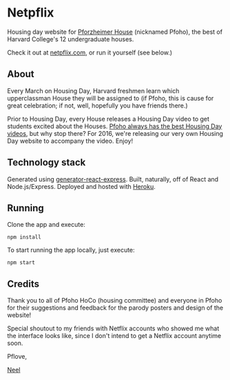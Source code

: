# Netpflix
Housing day website for [Pforzheimer House](http://pfoho.harvard.edu) (nicknamed Pfoho), the best of Harvard College's 12 undergraduate houses.

Check it out at [netpflix.com](http://www.netpflix.com), or run it yourself (see below.)

## About
Every March on Housing Day, Harvard freshmen learn which upperclassman House they will be assigned to (if Pfoho, this is cause for great celebration; if not, well, hopefully you have friends there.)

Prior to Housing Day, every House releases a Housing Day video to get students excited about the Houses. [Pfoho always has the best Housing Day videos](http://www.thecrimson.com/flyby/article/2014/3/15/2014-housing-day-video-rankings/), but why stop there? For 2016, we're releasing our very own Housing Day website to accompany the video. Enjoy!

## Technology stack
Generated using [generator-react-express](https://github.com/JedWatson/generator-react-express). Built, naturally, off of React and Node.js/Express. Deployed and hosted with [Heroku](http://netpflix.herokuapp.com).

## Running
Clone the app and execute:

```
npm install
```

To start running the app locally, just execute:

```
npm start
```

## Credits
Thank you to all of Pfoho HoCo (housing committee) and everyone in Pfoho for their suggestions and feedback for the parody posters and design of the website!

Special shoutout to my friends with Netflix accounts who showed me what the interface looks like, since I don't intend to get a Netflix account anytime soon.

Pflove,

[Neel](https://github.com/hathix)
